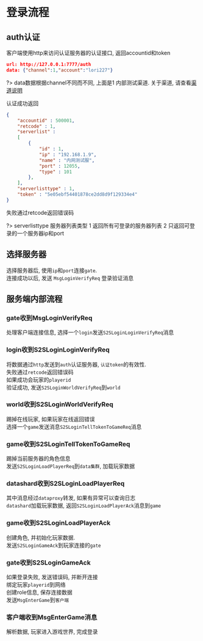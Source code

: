 # 登录流程

## auth认证

客户端使用http来访问认证服务器的认证接口, 返回accountid和token

```json
url: http://127.0.0.1:7777/auth
data: {"channel":1,"account":"lori227"}
```

?> data数据根据channel不同而不同, 上面是1 内部测试渠道. 关于渠道, 请查看[渠道说明](/docs/渠道记录.md)

认证成功返回

```json
{
	"accountid" : 500001,
	"retcode" : 1,
	"serverlist" : 
	[
		{
			"id" : 1,
			"ip" : "192.168.1.9",
			"name" : "内网测试服",
			"port" : 12055,
			"type" : 101
		},
	],
	"serverlisttype" : 1,
	"token" : "5e05ebf54401878ce2dd8d9f129334e4"
}
```

失败通过retcode返回错误码

?> serverlisttype 服务器列表类型 1 返回所有可登录的服务器列表 2 只返回可登录的一个服务器ip和port

## 选择服务器

选择服务器后, 使用`ip`和`port`连接`gate`.  
连接成功以后, 发送 `MsgLoginVerifyReq` 登录验证消息

## 服务端内部流程

### gate收到MsgLoginVerifyReq

处理客户端连接信息, 选择一个`login`发送`S2SLoginLoginVerifyReq`消息

### login收到S2SLoginLoginVerifyReq

将数据通过`http`发送到`auth`认证服务器, `认证token`的有效性.  
失败通过`retcode`返回错误码  
如果成功会玩家的`playerid`  
验证成功, 发送`S2SLoginWorldVerifyReq`到`world`

### world收到S2SLoginWorldVerifyReq

踢掉在线玩家, 如果玩家在线返回错误  
选择一个`game`发送消息`S2SLoginTellTokenToGameReq`消息

### game收到S2SLoginTellTokenToGameReq

踢掉当前服务器的角色信息  
发送`S2SLoginLoadPlayerReq`到`data集群`, 加载玩家数据

### datashard收到S2SLoginLoadPlayerReq

其中消息经过`dataproxy`转发, 如果有异常可以查询日志  
`datashard`加载玩家数据, 返回`S2SLoginLoadPlayerAck`消息到`game`

### game收到S2SLoginLoadPlayerAck

创建角色, 并初始化玩家数据.  
发送`S2SLoginGameAck`到玩家连接的`gate`

### gate收到S2SLoginGameAck

如果登录失败, 发送错误码, 并断开连接  
绑定玩家`playerid`到网络  
创建role信息, 保存连接数据  
发送`MsgEnterGame`到`客户端`

### 客户端收到MsgEnterGame消息

解析数据, 玩家进入游戏世界, 完成登录